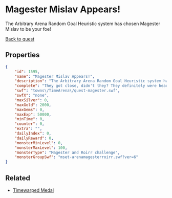 # Magester Mislav Appears!

The Arbitrary Arena Random Goal Heuristic system has chosen Magester Mislav to be your foe!

[Back to quest](../quests.md)

## Properties

```json
{
    "id": 1595,
    "name": "Magester Mislav Appears!",
    "description": "The Arbitrary Arena Random Goal Heuristic system has chosen Magester Mislav to be your foe!",
    "complete": "They got close, didn't they? They definitely were headed in the right direction, but then they decided to play something different instead. And that stopped all progress.",
    "swf": "towns\/TimeArena\/quest-magester.swf",
    "swfX": "none",
    "maxSilver": 0,
    "maxGold": 2000,
    "maxGems": 0,
    "maxExp": 50000,
    "minTime": 0,
    "counter": 0,
    "extra": "",
    "dailyIndex": 0,
    "dailyReward": 0,
    "monsterMinLevel": 0,
    "monsterMaxLevel": 100,
    "monsterType": "Magester and Roirr challenge",
    "monsterGroupSwf": "mset-arenamagesterroirr.swf?ver=6"
}
```

## Related

- [Timewarped Medal](../items/18514-timewarped-medal.md)

